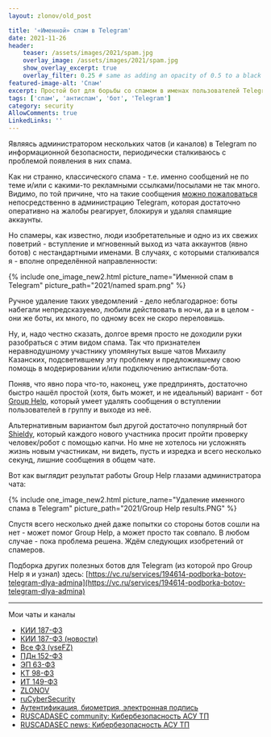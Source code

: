 ```yaml
---
layout: zlonov/old_post

title: '«Именной» спам в Telegram'
date: 2021-11-26
header:
    teaser: /assets/images/2021/spam.jpg
    overlay_image: /assets/images/2021/spam.jpg
    show_overlay_excerpt: true
    overlay_filter: 0.25 # same as adding an opacity of 0.5 to a black background
featured-image-alt: 'Спам'
excerpt: Простой бот для борьбы со спамом в именах пользователей Telegram, вступающих в группу.
tags: ['спам', 'антиспам', 'бот', 'Telegram']
category: security
AllowComments: true
LinkedLinks: ''
---
```

Являясь администратором нескольких чатов (и каналов) в Telegram по информационной безопасности, периодически сталкиваюсь с проблемой появления в них спама.

Как ни странно, классического спама - т.е. именно сообщений не по теме и/или с какими-то рекламными ссылками/посылами не так много. Видимо, по той причине, что на такие сообщения [можно пожаловаться](https://telegram.org/faq_spam) непосредственно в администрацию Telegram, которая достаточно оперативно на жалобы реагирует, блокируя и удаляя спамящие аккаунты.

Но спамеры, как известно, люди изобретательные и одно из их свежих поветрий - вступление и мгновенный выход из чата аккаунтов (явно ботов) с нестандартными именами. В случаях, с которыми сталкивался я - вполне определённой направленности:

{% include one_image_new2.html picture_name="Именной спам в Telegram" picture_path="2021/named spam.png" %}

Ручное удаление таких уведомлений - дело неблагодарное: боты набегали непредсказуемо, любили действовать в ночи, да и в целом - они же боты, их много, по одному всех не скоро переловишь.

Ну, и, надо честно сказать, долгое время просто не доходили руки разобраться с этим видом спама. Так что признателен неравнодушному участнику упомянутых выше чатов Михаилу Казанских, подсветившему эту проблему и предложившему свою помощь в модерировании и/или подключению антиспам-бота.

Поняв, что явно пора что-то, наконец, уже предпринять, достаточно быстро нашёл простой (хотя, быть может, и не идеальный) вариант - бот [Group Help](https://t.me/GroupHelpBot), который умеет удалять сообщения о вступлении пользователей в группу и выходе из неё.

Альтернативным вариантом был другой достаточно популярный бот [Shieldy](https://t.me/shieldy_bot), который каждого нового участника просит пройти проверку человек/робот с помощью капчи. Но мне не хотелось ни усложнять жизнь новым участникам, ни видеть, пусть и изредка и всего несколько секунд, лишние сообщения в общем чате.

Вот как выглядит результат работы Group Help глазами администратора чата:

{% include one_image_new2.html picture_name="Удаление именного спама в Telegram" picture_path="2021/Group Help results.PNG" %}

Спустя всего несколько дней даже попытки со стороны ботов сошли на нет - может помог Group Help, а может просто так совпало. В любом случае - пока проблема решена. Ждём следующих изобретений от спамеров.

Подборка других полезных ботов для Telegram (из которой про Group Help я и узнал) здесь: [https://vc.ru/services/194614-podborka-botov-telegram-dlya-admina](https://vc.ru/services/194614-podborka-botov-telegram-dlya-admina)

----

Мои чаты и каналы
 - [КИИ 187-ФЗ](https://t.me/KII187FZ)
 - [КИИ 187-ФЗ (новости)](https://t.me/KII187)
 - [Все ФЗ (vseFZ)](https://t.me/vseFZ)
 - [ПДн 152-ФЗ](https://t.me/PDn152FZ)
 - [ЭП 63-ФЗ](https://t.me/EP63FZ)
 - [КТ 98-ФЗ](https://t.me/KT98FZ)
 - [ИТ 149-ФЗ](https://t.me/IT149FZ)
 - [ZLONOV](https://t.me/zlonov)
 - [ruCyberSecurity](https://t.me/ruCyberSecurity)
 - [Аутентификация, биометрия, электронная подпись](https://t.me/AuthBioDS)
 - [RUSCADASEC community: Кибербезопасность АСУ ТП](https://t.me/RUSCADASEC)
 - [RUSCADASEC news: Кибербезопасность АСУ ТП](https://t.me/ruscadasecnews)

